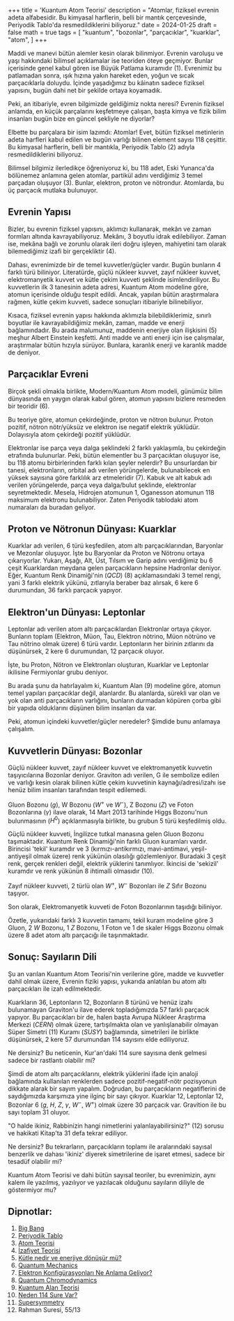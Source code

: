 +++
title = 'Kuantum Atom Teorisi'
description = "Atomlar, fiziksel evrenin adeta alfabesidir. Bu kimyasal harflerin, belli bir mantık çerçevesinde, Periyodik Tablo'da resmedildiklerini biliyoruz."
date = 2024-01-25
draft = false
math = true
tags = [
    "kuantum",
    "bozonlar",
    "parçacıklar",
    "kuarklar",
    "atom",
]
+++

Maddi ve manevi bütün alemler kesin olarak bilinmiyor. Evrenin varoluşu ve yaşı hakkındaki bilimsel açıklamalar ise teoriden öteye geçmiyor. Bunlar içerisinde genel kabul gören ise Büyük Patlama kuramıdır (1). Evrenimiz bu patlamadan sonra, ışık hızına yakın hareket eden, yoğun ve sıcak parçacıklarla doluydu. İçinde yaşadığımız bu kâinatın sadece fiziksel yapısını, bugün dahi net bir şekilde ortaya koyamadık.

Peki, an itibariyle, evren bilgimizde geldiğimiz nokta neresi? Evrenin fiziksel anlamda, en küçük parçalarını keşfetmeye çalışan, başta kimya ve fizik bilim insanları bugün bize en güncel şekliyle ne diyorlar?

Elbette bu parçalara bir isim lazımdı: Atomlar! Evet, bütün fiziksel metinlerin adeta harfleri kabul edilen ve bugün varlığı bilinen element sayısı 118 çeşittir. Bu kimyasal harflerin, belli bir mantıkla, Periyodik Tablo (2) adıyla resmedildiklerini biliyoruz.

Bilimsel bilgimiz ilerledikçe öğreniyoruz ki, bu 118 adet, Eski Yunanca'da bölünemez anlamına gelen atomlar, partikül adını verdiğimiz 3 temel parçadan oluşuyor (3). Bunlar, elektron, proton ve nötrondur. Atomlarda, bu üç parçacık mutlaka bulunuyor.

## Evrenin Yapısı

Bizler, bu evrenin fiziksel yapısını, aklımızı kullanarak, mekân ve zaman formları altında kavrayabiliyoruz. Mekânı, 3 boyutlu idrak edilebiliyor. Zaman ise, mekâna bağlı ve zorunlu olarak ileri doğru işleyen, mahiyetini tam olarak bilemediğimiz izafi bir gerçekliktir (4).

Dahası, evrenimizde bir de temel kuvvetler/güçler vardır. Bugün bunların 4 farklı türü biliniyor. Literatürde, güçlü nükleer kuvvet, zayıf nükleer kuvvet, elektromanyetik kuvvet ve kütle çekim kuvveti şeklinde isimlendiriliyor. Bu kuvvetlerin ilk 3 tanesinin adeta adresi, Kuantum Atom modeline göre, atomun içerisinde olduğu tespit edildi. Ancak, yapılan bütün araştırmalara rağmen, kütle çekim kuvveti, sadece sonuçları itibariyle bilinebiliyor. 

Kısaca, fiziksel evrenin yapısı hakkında aklımızla bilebildiklerimiz, sınırlı boyutlar ile kavrayabildiğimiz mekân, zaman, madde ve enerji bağlamındadır. Bu arada malumunuz, maddenin enerjiye olan ilişkisini (5) meşhur Albert Einstein keşfetti. Anti madde ve anti enerji için ise çalışmalar, araştırmalar bütün hızıyla sürüyor. Bunlara, karanlık enerji ve karanlık madde de deniyor.

## Parçacıklar Evreni

Birçok şekli olmakla birlikte, Modern/Kuantum Atom modeli, günümüz bilim dünyasında en yaygın olarak kabul gören, atomun yapısını bizlere resmeden bir teoridir (6).

Bu teoriye göre, atomun çekirdeğinde, proton ve nötron bulunur. Proton pozitif, nötron nötr/yüksüz ve elektron ise negatif elektrik yüklüdür. Dolayısıyla atom çekirdeği pozitif yüklüdür. 

Elektronlar ise parça veya dalga şeklindeki 2 farklı yaklaşımla, bu çekirdeğin etrafında bulunurlar. Peki, bütün elementler bu 3 parçacıktan oluşuyor ise, bu 118 atomu birbirlerinden farklı kılan şeyler nelerdir? Bu unsurlardan bir tanesi, elektronların, orbital adı verilen yörüngelerde, bulunabilecek en yüksek sayısına göre farklılık arz etmeleridir (7). Kabuk ve alt kabuk adı verilen yörüngelerde, parça veya dalga/bulut şeklinde, elektronlar seyretmektedir. Mesela, Hidrojen atomunun 1, Oganesson atomunun 118 maksimum elektronu bulunabiliyor. Zaten Periyodik tablodaki atom numaraları da buradan geliyor.

## Proton ve Nötronun Dünyası: Kuarklar

Kuarklar adı verilen, 6 türü keşfedilen, atom altı parçacıklarından, Baryonlar ve Mezonlar oluşuyor. İşte bu Baryonlar da Proton ve Nötronu ortaya çıkarıyorlar. Yukarı, Aşağı, Alt, Üst, Tılsım ve Garip adını verdiğimiz bu 6 çeşit Kuarklardan meydana gelen parçacıkların hepsine Hadronlar deniyor. Eğer, Kuantum Renk Dinamiği'nin ($QCD$) (8) açıklamasındaki 3 temel rengi, yani 3 farklı elektrik yükünü, zıtlarıyla beraber baz alırsak, 6 kere 6 durumundan, 36 farklı parçacık yapıyor.

## Elektron'un Dünyası: Leptonlar

Leptonlar adı verilen atom altı parçacıklardan Elektronlar ortaya çıkıyor. Bunların toplam (Elektron, Müon, Tau, Elektron nötrino, Müon nötrüno ve Tau nötrino olmak üzere) 6 türü vardır. Leptonların her birinin zıtlarını da düşünürsek, 2 kere 6 durumundan, 12 parçacık oluyor. 

İşte, bu Proton, Nötron ve Elektronları oluşturan, Kuarklar ve Leptonlar ikilisine Fermiyonlar grubu deniyor. 

Bu arada şunu da hatırlayalım ki, Kuantum Alan (9) modeline göre, atomun temel yapıları parçacıklar değil, alanlardır. Bu alanlarda, sürekli var olan ve yok olan anti parçacıkların varlığını, bunların durmadan köpüren çorba gibi bir yapıda olduklarını düşünen bilim insanları da var. 

Peki, atomun içindeki kuvvetler/güçler neredeler? Şimdide bunu anlamaya çalışalım.

## Kuvvetlerin Dünyası: Bozonlar

Güçlü nükleer kuvvet, zayıf nükleer kuvvet ve elektromanyetik kuvvetin taşıyıcılarına Bozonlar deniyor. Graviton adı verilen, G ile sembolize edilen ve varlığı kesin olarak bilinen kütle çekim kuvvetinin kaynağı/adresi/izahı ise henüz bilim insanları tarafından tespit edilemedi. 

Gluon Bozonu ($g$), W Bozonu ($W^+$ ve $W^-$), Z Bozonu ($Z$) ve Foton Bozonlarına ($\gamma$) ilave olarak, 14 Mart 2013 tarihinde Higgs Bozonu'nun bulunmasının ($H^0$) açıklanmasıyla birlikte, bu grubun 5 türü keşfedilmiş oldu.

Güçlü nükleer kuvveti, İngilizce tutkal manasına gelen Gluon Bozonu taşımaktadır. Kuantum Renk Dinamiği'nin farklı Gluon kuramları vardır.  Birincisi 'tekil' kuramdır ve 3 (kırmızı-antikırmızı, mavi-antimavi, yeşil-antiyeşil olmak üzere) renk yükünün olasılığı gözlemleniyor. Buradaki 3 çeşit renk, gerçek renkleri değil, elektrik yüklerini tanımlıyor. İkincisi de 'sekizil' kuramdır ve renk yükünün 8 ihtimalli olmasıdır (10).

Zayıf nükleer kuvveti, 2 türlü olan $W^+$, $W^-$ Bozonları ile $Z$ Sıfır Bozonu taşıyor. 

Son olarak, Elektromanyetik kuvveti de Foton Bozonlarının taşıdığı biliniyor. 

Özetle, yukarıdaki farklı 3 kuvvetin tamamı, tekil kuram modeline göre 3 Gluon, 2 $W$ Bozonu, 1 $Z$ Bozonu, 1 Foton ve 1 de skaler Higgs Bozonu olmak üzere 8 adet atom altı parçacığı ile taşınmaktadır.

## Sonuç: Sayıların Dili

Şu an varılan Kuantum Atom Teorisi'nin verilerine göre, madde ve kuvvetler dahil olmak üzere, Evrenin fiziki yapısı, yukarıda anlatılan bu atom altı parçacıkları ile izah edilmektedir. 

Kuarkların 36, Leptonların 12, Bozonların 8 türünü ve henüz izahı bulunamayan Graviton'u ilave ederek topladığımızda 57 farklı parçacık yapıyor. Bu parçacıkları bir de, halen başta Avrupa Nükleer Araştırma Merkezi ($CERN$) olmak üzere, tartışılmakta olan ve yanlışlanabilir olmayan Süper Simetri (11) Kuramı ($SUSY$) bağlamında, simetrileri ile birlikte düşünürsek, 2 kere 57 durumundan 114 sayısını elde ediliyoruz. 

Ne dersiniz? Bu neticenin, Kur'an'daki 114 sure sayısına denk gelmesi sadece bir rastlantı olabilir mi? 

Şimdi de atom altı parçacıklarını, elektrik yüklerini ifade için analoji bağlamında kullanılan renklerden sadece pozitif-negatif-nötr pozisyonun dikkate alarak bir sayım yapalım. Doğrudan, bu parçacıkların negatiflerini de saydığımızda karşımıza yine ilginç bir sayı çıkıyor. Kuarklar 12, Leptonlar 12, Bozonlar 6 ($g$, $H$, $Z$, $\gamma$, $W^-$, $W^+$) olmak üzere 30 parçacık var. Gravition ile bu sayı toplam 31 oluyor. 

"O halde ikiniz, Rabbinizin hangi nimetlerini yalanlayabilirsiniz?" (12) sorusu ve hakikati Kitap'ta 31 defa tekrar ediliyor. 

Ne dersiniz? Bu tekrarların, parçacıkların toplamı ile aralarındaki sayısal benzerlik ve dahası 'ikiniz' diyerek simetrilerine de işaret etmesi, sadece bir tesadüf olabilir mi? 

Kuantum Atom Teorisi ve dahi bütün sayısal teoriler, bu evrenimizin, aynı kalem ile yazılmış, yazılıyor ve yazılacak olduğunu sayıların diliyle de göstermiyor mu?

## Dipnotlar:

1. [Big Bang](https://en.wikipedia.org/wiki/Big_Bang)
2. [Periyodik Tablo](https://en.wikipedia.org/wiki/Periodic_table)
3. [Atom Teorisi](https://tr.wikipedia.org/wiki/Atom_teorisi)
4. [İzafiyet Teorisi](https://bilimteknik.tubitak.gov.tr/content/izafiyet-teorisi)
5. [Kütle nedir ve enerjiye dönüşür mü?](https://khosann.com/kutle-nedir-ve-enerjiye-donusur-mu/)
6. [Quantum Mechanics](https://en.wikipedia.org/wiki/Quantum_mechanics)
7. [Elektron Konfigürasyonları Ne Anlama Geliyor?](https://evrimagaci.org/1s2-2s2-2p6-3s2-3p6-elektronlar-atomun-etrafinda-nerede-bulunuyor-elektron-konfigurasyonlari-ne-anlama-geliyor-9394)
8. [Quantum Chromodynamics](https://en.wikipedia.org/wiki/Quantum_chromodynamics)
9. [Kuantum Alan Teorisi](https://tr.wikipedia.org/wiki/Kuantum_alan_teorisi)
10. [Neden 114 Sure Var?](https://www.asronspace.net/?Syf=26&Syz=739086&/Neden-114-Sure-Var?-Kuran-=-Evren-+-İnsan)
11. [Supersymmetry](https://en.wikipedia.org/wiki/Supersymmetry)
12. Rahman Suresi, 55/13
